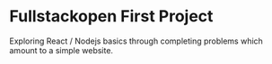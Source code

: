 # Fullstackopen First Project

Exploring React / Nodejs basics through completing problems which amount to a simple website.

